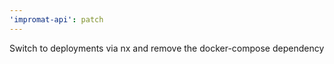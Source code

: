 ```yaml
---
'impromat-api': patch
---
```


Switch to deployments via nx and remove the docker-compose dependency
